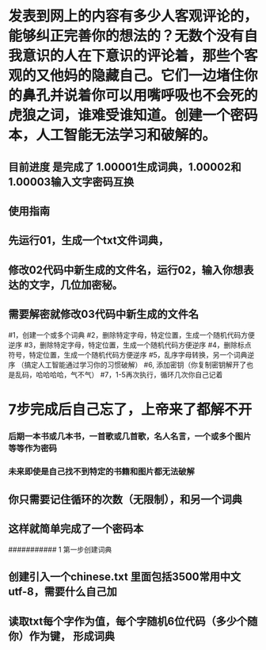 # 发表到网上的内容有多少人客观评论的，能够纠正完善你的想法的？无数个没有自我意识的人在下意识的评论着，那些个客观的又他妈的隐藏自己。它们一边堵住你的鼻孔并说着你可以用嘴呼吸也不会死的虎狼之词，谁难受谁知道。创建一个密码本，人工智能无法学习和破解的。

##  目前进度 是完成了 1.00001生成词典，1.00002和1.00003输入文字密码互换
##  使用指南
##  先运行01，生成一个txt文件词典，
##  修改02代码中新生成的文件名，运行02，输入你想表达的文字，几位加密秘。
##  需要解密就修改03代码中新生成的文件名
#1，创建一个或多个词典
#2，删除特定字母，特定位置，生成一个随机代码方便逆序
#3，删除特定字母，特定位置，生成一个随机代码方便逆序
#4，删除标点符号，特定位置，生成一个随机代码方便逆序
#5，乱序字母转换，另一个词典逆序 （搞定人工智能通过学习你的习惯破解）
#6, 添加密钥（你复制密钥解开了也是乱码，哈哈哈哈，气不气）
#7，1-5再次执行，循环几次你自己记着


#  7步完成后自己忘了，上帝来了都解不开


###  后期一本书或几本书，一首歌或几首歌，名人名言，一个或多个图片等等作为密码

###  未来即使是自己找不到特定的书籍和图片都无法破解

## 你只需要记住循环的次数（无限制），和另一个词典

## 这样就简单完成了一个密码本


########### 1 第一步创建词典


## 创建引入一个chinese.txt 里面包括3500常用中文 utf-8，需要什么自己加

##  读取txt每个字作为值，每个字随机6位代码（多少个随你）作为键， 形成词典
